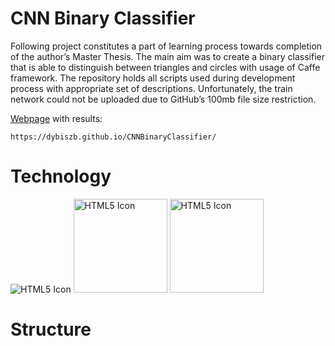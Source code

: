 # CNN Binary Classifier
Following project constitutes a part of learning process towards
completion of the author’s Master Thesis. The main aim was to create
a binary classifier that is able to distinguish between triangles and
circles with usage of Caffe framework. The repository holds all scripts
used during development process with appropriate set of descriptions.
Unfortunately, the train network could not be uploaded due to GitHub’s
100mb file size restriction.

[Webpage](https://dybiszb.github.io/CNNBinaryClassifier/) with results:
```
https://dybiszb.github.io/CNNBinaryClassifier/
```

# Technology
 <img src="http://www.kdnuggets.com/wp-content/uploads/caffe.png" alt="HTML5 Icon" >
 <img src="https://www.python.org/static/opengraph-icon-200x200.png" alt="HTML5 Icon" width="150" height="150">
 <img src="https://upload.wikimedia.org/wikipedia/commons/thumb/a/ab/Linux_Logo_in_Linux_Libertine_Font.svg/2000px-Linux_Logo_in_Linux_Libertine_Font.svg.png" alt="HTML5 Icon" width="150" height="150">

# Structure

